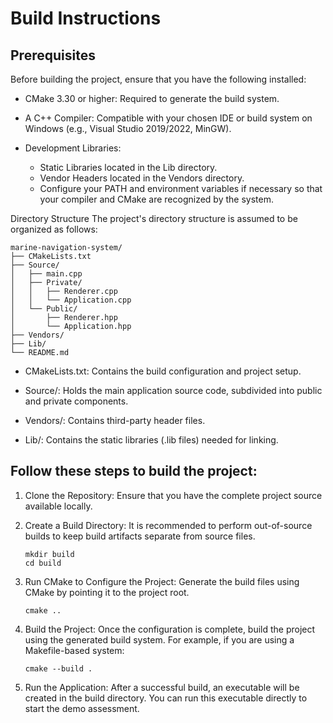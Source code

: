 # Build Instructions

## Prerequisites
Before building the project, ensure that you have the following installed:

- CMake 3.30 or higher: Required to generate the build system.

- A C++ Compiler: Compatible with your chosen IDE or build system on Windows (e.g., Visual Studio 2019/2022, MinGW).

- Development Libraries:
	- Static Libraries located in the Lib directory.
	- Vendor Headers located in the Vendors directory.
	- Configure your PATH and environment variables if necessary so that your compiler and CMake are recognized by the system.

Directory Structure
The project's directory structure is assumed to be organized as follows:

```
marine-navigation-system/
├── CMakeLists.txt
├── Source/
│   ├── main.cpp
│   ├── Private/
│   │   ├── Renderer.cpp
│   │   └── Application.cpp
│   └── Public/
│ 		├── Renderer.hpp
│       └── Application.hpp
├── Vendors/
├── Lib/
└── README.md
```
- CMakeLists.txt: Contains the build configuration and project setup.

- Source/: Holds the main application source code, subdivided into public and private components.

- Vendors/: Contains third-party header files.

- Lib/: Contains the static libraries (.lib files) needed for linking.


## Follow these steps to build the project:

1. Clone the Repository:
Ensure that you have the complete project source available locally.

2. Create a Build Directory:
It is recommended to perform out-of-source builds to keep build artifacts separate from source files.
	```
	mkdir build
	cd build
	```

3. Run CMake to Configure the Project:
Generate the build files using CMake by pointing it to the project root.
	```
	cmake ..
	```

4. Build the Project:
Once the configuration is complete, build the project using the generated build system. For example, if you are using a Makefile-based system:
	```
	cmake --build .
	```

5. Run the Application:
After a successful build, an executable will be created in the build directory. You can run this executable directly to start the demo assessment.